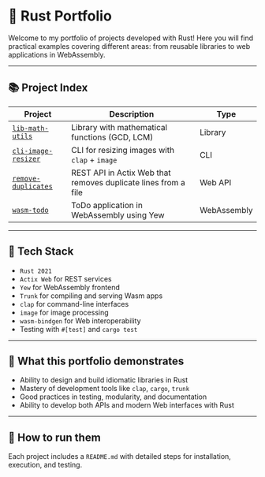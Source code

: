 # 🦀 Rust Portfolio

Welcome to my portfolio of projects developed with Rust! Here you will find practical examples covering different areas: from reusable libraries to web applications in WebAssembly.

---

## 📚 Project Index

| Project                                    | Description                                                     | Type         |
|--------------------------------------------|------------------------------------------------------------------|--------------|
| [`lib-math-utils`](./lib-math-utils)       | Library with mathematical functions (GCD, LCM)                     | Library      |
| [`cli-image-resizer`](./cli-image-resizer) | CLI for resizing images with `clap` + `image`                    | CLI          |
| [`remove-duplicates`](remove-duplicates)   | REST API in Actix Web that removes duplicate lines from a file    | Web API      |
| [`wasm-todo`](./wasm-todo)                 | ToDo application in WebAssembly using Yew                        | WebAssembly  |

---

## 🔧 Tech Stack

- `Rust 2021`
- `Actix Web` for REST services
- `Yew` for WebAssembly frontend
- `Trunk` for compiling and serving Wasm apps
- `clap` for command-line interfaces
- `image` for image processing
- `wasm-bindgen` for Web interoperability
- Testing with `#[test]` and `cargo test`

---

## 🧠 What this portfolio demonstrates

- Ability to design and build idiomatic libraries in Rust
- Mastery of development tools like `clap`, `cargo`, `trunk`
- Good practices in testing, modularity, and documentation
- Ability to develop both APIs and modern Web interfaces with Rust

---

## 🚀 How to run them

Each project includes a `README.md` with detailed steps for installation, execution, and testing.
